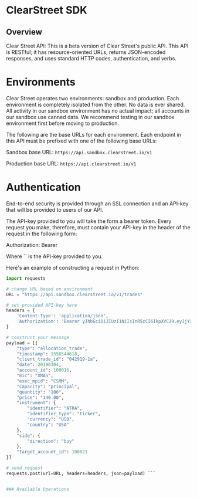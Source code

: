 # ClearStreet SDK

## Overview

Clear Street API: This is a beta version of Clear Street's public API. This API is RESTful; it has resource-oriented URLs, returns JSON-encoded responses, and uses standard HTTP codes, authentication, and verbs.

# Environments
Clear Street operates two environments: sandbox and production. Each environment is completely isolated from the other. No data is ever shared. All activity in our sandbox environment has no actual impact; all accounts in our sandbox use canned data. We recommend testing in our sandbox environment first before moving to production.

The following are the base URLs for each environment. Each endpoint in this API must be prefixed with one of the following base URLs:

Sandbox base URL: `https://api.sandbox.clearstreet.io/v1`

Production base URL: `https://api.clearstreet.io/v1`

# Authentication
End-to-end security is provided through an SSL connection and an API-key that will be provided to users of our API.

The API-key provided to you will take the form a bearer token. Every request you make, therefore, must contain your API-key in the header of the request in the following form:


Authorization: Bearer <KEY>


Where `` is the API-key provided to you.

Here's an example of constructing a request in Python:

```python
import requests

# change URL based on environment
URL = "https://api.sandbox.clearstreet.io/v1/trades"

# set provided API-key here
headers = {
    'Content-Type': 'application/json',
    'Authorization': 'Bearer yJhbGciOiJIUzI1NiIsInR5cCI6IkpXVCJ9.eyJjYXQiOjE1ODU2MTk2NDYsImV4cCI6MTU4NTYyMzI0NiwidWlkIjoyfQ.B6wdfKRro9JxPrhjn8QchPOfGFSWexfg_2EX0V_tkdA'
}

# construct your message
payload = [{
    "type": "allocation_trade",
    "timestamp": 1556544618,
    "client_trade_id": "042919-1a",
    "date": 20190304,
    "account_id": 100016,
    "mic": "XNAS",
    "exec_mpid": "CSMM",
    "capacity": "principal",
    "quantity": "100",
    "price": "140.00",
    "instrument": {
        "identifier": "ATRA",
        "identifier_type": "ticker",
        "currency": "USD",
        "country": "USA"
    },
    "side": {
        "direction": "buy"
    },
    "target_account_id": 100021
}]

# send request
requests.post(url=URL, headers=headers, json=payload) ```


### Available Operations

